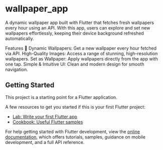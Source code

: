 # wallpaper_app

A dynamic wallpaper app built with Flutter that fetches fresh wallpapers every hour using an API. With this app, users can explore and set new wallpapers effortlessly, keeping their device background refreshed automatically.

Features 🌟
Dynamic Wallpapers: Get a new wallpaper every hour fetched via API.
High-Quality Images: Access a range of stunning, high-resolution wallpapers.
Set as Wallpaper: Apply wallpapers directly from the app with one tap.
Simple & Intuitive UI: Clean and modern design for smooth navigation.

## Getting Started

This project is a starting point for a Flutter application.

A few resources to get you started if this is your first Flutter project:

- [Lab: Write your first Flutter app](https://docs.flutter.dev/get-started/codelab)
- [Cookbook: Useful Flutter samples](https://docs.flutter.dev/cookbook)

For help getting started with Flutter development, view the
[online documentation](https://docs.flutter.dev/), which offers tutorials,
samples, guidance on mobile development, and a full API reference.
